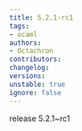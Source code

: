 ```yaml
---
title: 5.2.1-rc1
tags:
- ocaml
authors:
- Octachron
contributors:
changelog:
versions:
unstable: true
ignore: false
---
```


<p>release 5.2.1~rc1</p>
